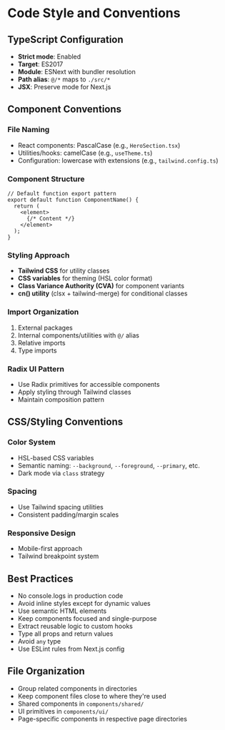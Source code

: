 # Code Style and Conventions

## TypeScript Configuration
- **Strict mode**: Enabled
- **Target**: ES2017
- **Module**: ESNext with bundler resolution
- **Path alias**: `@/*` maps to `./src/*`
- **JSX**: Preserve mode for Next.js

## Component Conventions

### File Naming
- React components: PascalCase (e.g., `HeroSection.tsx`)
- Utilities/hooks: camelCase (e.g., `useTheme.ts`)
- Configuration: lowercase with extensions (e.g., `tailwind.config.ts`)

### Component Structure
```tsx
// Default function export pattern
export default function ComponentName() {
  return (
    <element>
      {/* Content */}
    </element>
  );
}
```

### Styling Approach
- **Tailwind CSS** for utility classes
- **CSS variables** for theming (HSL color format)
- **Class Variance Authority (CVA)** for component variants
- **cn() utility** (clsx + tailwind-merge) for conditional classes

### Import Organization
1. External packages
2. Internal components/utilities with `@/` alias
3. Relative imports
4. Type imports

### Radix UI Pattern
- Use Radix primitives for accessible components
- Apply styling through Tailwind classes
- Maintain composition pattern

## CSS/Styling Conventions

### Color System
- HSL-based CSS variables
- Semantic naming: `--background`, `--foreground`, `--primary`, etc.
- Dark mode via `class` strategy

### Spacing
- Use Tailwind spacing utilities
- Consistent padding/margin scales

### Responsive Design
- Mobile-first approach
- Tailwind breakpoint system

## Best Practices
- No console.logs in production code
- Avoid inline styles except for dynamic values
- Use semantic HTML elements
- Keep components focused and single-purpose
- Extract reusable logic to custom hooks
- Type all props and return values
- Avoid `any` type
- Use ESLint rules from Next.js config

## File Organization
- Group related components in directories
- Keep component files close to where they're used
- Shared components in `components/shared/`
- UI primitives in `components/ui/`
- Page-specific components in respective page directories